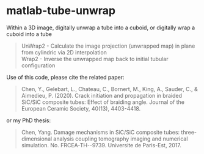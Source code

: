 # matlab-tube-unwrap
Within a 3D image, digitally unwrap a tube into a cuboid, or digitally wrap a cuboid into a tube  

  > UnWrap2 - Calculate the image projection (unwrapped map) in plane from cylindric via 2D interpolation  
  > Wrap2 - Inverse the unwrapped map back to initial tubular configuration

Use of this code, please cite the related paper:
  > Chen, Y., Gelebart, L., Chateau, C., Bornert, M., King, A., Sauder, C., & Aimedieu, P. (2020). Crack initiation and propagation in braided SiC/SiC composite tubes: Effect of braiding angle. Journal of the European Ceramic Society, 40(13), 4403-4418.  

or my PhD thesis:  
  > Chen, Yang. Damage mechanisms in SiC/SiC composite tubes: three-dimensional analysis coupling tomography imaging and numerical simulation. No. FRCEA-TH--9739. Universite de Paris-Est, 2017.
